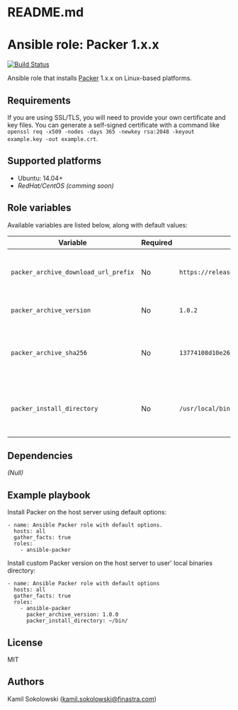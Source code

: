 # README.md
# Ansible role: Packer 1.x.x

[![Build Status](https://travis-ci.org/kamiljsokolowski/ansible-role-packer.png)](https://travis-ci.org/kamiljsokolowski/ansible-role-packer)

Ansible role that installs [Packer](https://www.packer.io/) 1.x.x on Linux-based platforms.

## Requirements
If you are using SSL/TLS, you will need to provide your own certificate and key files. You can generate a self-signed certificate with a command like `openssl req -x509 -nodes -days 365 -newkey rsa:2048 -keyout example.key -out example.crt`.

## Supported platforms
- Ubuntu: 14.04+
- *RedHat/CentOS (comming soon)*

## Role variables
Available variables are listed below, along with default values:

| Variable | Required | Default | Comments |
|----------|----------|---------|----------|
| `packer_archive_download_url_prefix` | No | `https://releases.hashicorp.com/packer` | Prefix for Packer archive download URL. |
| `packer_archive_version` | No | `1.0.2` | Packer archive version. |
| `packer_archive_sha256` | No | `13774108d10e26b1b26cc5a0a28e26c934b4e2c66bc3e6c33ea04c2f248aad7f` | Checksum for checking Packer archive integrity. |
| `packer_install_directory` | No | `/usr/local/bin` | Directory, where Packer binary will be installed. |

## Dependencies
*(Null)*

## Example playbook
Install Packer on the host server using default options:
```
- name: Ansible Packer role with default options.
  hosts: all
  gather_facts: true
  roles:
    - ansible-packer
```
Install custom Packer version on the host server to user' local binaries directory:
```
- name: Ansible Packer role with default options
  hosts: all
  gather_facts: true
  roles:
    - ansible-packer
      packer_archive_version: 1.0.0
      packer_install_directory: ~/bin/
```

## License
MIT

## Authors
Kamil Sokolowski (<kamil.sokolowski@finastra.com>)
